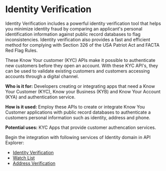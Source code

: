 # Identity Verification 

Identity Verification includes a powerful identity verification tool that helps you minimize identity fraud by comparing an applicant's personal identification information against public record databases to flag inconsistencies. Identity verification also provides a fast and efficient method for complying with Section 326 of the USA Patriot Act and FACTA Red Flag Rules. 

These Know Your customer (KYC) APIs make it possible to authenticate new customers before they open an account. With these KYC API's,  they can be used to validate existing customers and customers accessing accounts through a digital channel.

**Who is it for:** Developers creating or integrating apps that need a Know Your Customer (KYC), Know your Business (KYB) and Know Your Account (KYA) and authentication service.  

**How is it used:** Employ these APIs to create or integrate Know You Customer applications with public record databases to authenticate a customers personal information such as identity, address and phone.  

**Potential uses:** KYC Apps that provide customer authencation services. 

Begin the integration with following services of Identity domain in API Explorer:

* [Identity Verification](../api/?type=post&path=/onboardadvisor/business/verification)
* [Watch List](../api/?type=post&path=/onboardadvisor/business/watchlist)
* [Address Verification](../api/?type=post&path=/onboardadvisor/business/verification/address)



